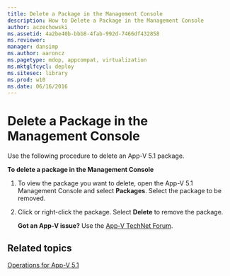 ```yaml
---
title: Delete a Package in the Management Console
description: How to Delete a Package in the Management Console
author: aczechowski
ms.assetid: 4a2be40b-bbb8-4fab-992d-7466df432858
ms.reviewer: 
manager: dansimp
ms.author: aaroncz
ms.pagetype: mdop, appcompat, virtualization
ms.mktglfcycl: deploy
ms.sitesec: library
ms.prod: w10
ms.date: 06/16/2016
---
```



# Delete a Package in the Management Console


Use the following procedure to delete an App-V 5.1 package.

**To delete a package in the Management Console**

1.  To view the package you want to delete, open the App-V 5.1 Management Console and select **Packages**. Select the package to be removed.

2.  Click or right-click the package. Select **Delete** to remove the package.

    **Got an App-V issue?** Use the [App-V TechNet Forum](https://social.technet.microsoft.com/Forums/home?forum=mdopappv).

## Related topics


[Operations for App-V 5.1](operations-for-app-v-51.md)

 

 





